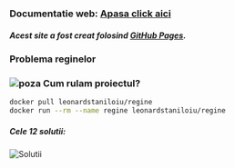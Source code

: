 ### Documentatie web: [Apasa click aici](leonardstaniloiu.github.io)
##### Acest site a fost creat folosind [GitHub Pages](https://pages.github.com/).

###  Problema reginelor

### ![poza]([https://o.remove.bg/downloads/da9fe833-82ce-4ddb-9b0b-9887384de73f/images-removebg-preview.png](https://www.simpleimageresizer.com/_uploads/photos/b013fbce/images-removebg-preview_1_2_30x30.png)) Cum rulam proiectul?
 ```bash
docker pull leonardstaniloiu/regine
docker run --rm --name regine leonardstaniloiu/regine
```


##### Cele 12 solutii:

![Solutii](https://user-images.githubusercontent.com/24358394/40299747-ef2f154a-5cef-11e8-8797-e885ee97f966.png)

